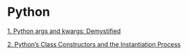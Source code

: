 # Python
[1. Python args and kwargs: Demystified](https://github.com/AnureetKaurTiwana/Python/blob/fb4dce86cfc0716a4c06270acd9f1e0bb424b093/Python%20args%20and%20kwargs_Demystified_unpacking%20arguments.ipynb)

[2. Python’s Class Constructors and the Instantiation Process](https://github.com/AnureetKaurTiwana/Python/blob/82ca6a13ee209f06e1c4a0e5059c2c7b9f5bf2a4/PythonClassConstructorsControlYourObjectInstantiation.ipynb)
